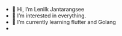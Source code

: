 - 👋 Hi, I’m Lenilk Jantarangsee
- 👀 I’m interested in everything.
- 🌱 I’m currently learning flutter and Golang
- 
<!---
Lenilk/Lenilk is a ✨ special ✨ repository because its `README.md` (this file) appears on your GitHub profile.
You can click the Preview link to take a look at your changes.
--->
